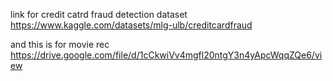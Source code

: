 link for credit catrd fraud detection dataset
https://www.kaggle.com/datasets/mlg-ulb/creditcardfraud


and this is for movie rec
https://drive.google.com/file/d/1cCkwiVv4mgfl20ntgY3n4yApcWqqZQe6/view
